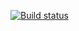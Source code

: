 [![Build status](https://ci.appveyor.com/api/projects/status/cpb9ugweauyt5bgw/branch/master?svg=true)](https://ci.appveyor.com/project/Natalchik/api-ci-qhrxb/branch/master)

